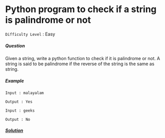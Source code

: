 # Python program to check if a string is palindrome or not



`Difficulty Level` : Easy

##### Question

Given a string, write a python function to check if it is palindrome or not. A string is said to be palindrome if the reverse of the string is the same as string. 

##### Example

```
Input : malayalam

Output : Yes

Input : geeks

Output : No

```

##### [Solution](/questions/check_if_a_string_is_palindrome_or_not.md)
